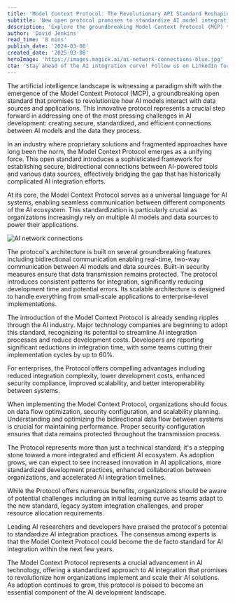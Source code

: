 ```yaml
---
title: 'Model Context Protocol: The Revolutionary API Standard Reshaping AI Integration'
subtitle: 'New open protocol promises to standardize AI model integration'
description: 'Explore the groundbreaking Model Context Protocol (MCP) that revolutionizes AI integration by introducing secure and standardized connections between AI models and data sources. Learn how this open standard is reshaping AI development and implementation.'
author: 'David Jenkins'
read_time: '8 mins'
publish_date: '2024-03-08'
created_date: '2025-03-08'
heroImage: 'https://images.magick.ai/ai-network-connections-blue.jpg'
cta: 'Stay ahead of the AI integration curve! Follow us on LinkedIn for the latest updates on Model Context Protocol implementations and best practices in AI standardization.'
---
```


The artificial intelligence landscape is witnessing a paradigm shift with the emergence of the Model Context Protocol (MCP), a groundbreaking open standard that promises to revolutionize how AI models interact with data sources and applications. This innovative protocol represents a crucial step forward in addressing one of the most pressing challenges in AI development: creating secure, standardized, and efficient connections between AI models and the data they process.

In an industry where proprietary solutions and fragmented approaches have long been the norm, the Model Context Protocol emerges as a unifying force. This open standard introduces a sophisticated framework for establishing secure, bidirectional connections between AI-powered tools and various data sources, effectively bridging the gap that has historically complicated AI integration efforts.

At its core, the Model Context Protocol serves as a universal language for AI systems, enabling seamless communication between different components of the AI ecosystem. This standardization is particularly crucial as organizations increasingly rely on multiple AI models and data sources to power their applications.

![AI network connections](https://images.magick.ai/ai-network-connections-blue.jpg)

The protocol's architecture is built on several groundbreaking features including bidirectional communication enabling real-time, two-way communication between AI models and data sources. Built-in security measures ensure that data transmission remains protected. The protocol introduces consistent patterns for integration, significantly reducing development time and potential errors. Its scalable architecture is designed to handle everything from small-scale applications to enterprise-level implementations.

The introduction of the Model Context Protocol is already sending ripples through the AI industry. Major technology companies are beginning to adopt this standard, recognizing its potential to streamline AI integration processes and reduce development costs. Developers are reporting significant reductions in integration time, with some teams cutting their implementation cycles by up to 60%.

For enterprises, the Protocol offers compelling advantages including reduced integration complexity, lower development costs, enhanced security compliance, improved scalability, and better interoperability between systems.

When implementing the Model Context Protocol, organizations should focus on data flow optimization, security configuration, and scalability planning. Understanding and optimizing the bidirectional data flow between systems is crucial for maintaining performance. Proper security configuration ensures that data remains protected throughout the transmission process.

The Protocol represents more than just a technical standard; it's a stepping stone toward a more integrated and efficient AI ecosystem. As adoption grows, we can expect to see increased innovation in AI applications, more standardized development practices, enhanced collaboration between organizations, and accelerated AI integration timelines.

While the Protocol offers numerous benefits, organizations should be aware of potential challenges including an initial learning curve as teams adapt to the new standard, legacy system integration challenges, and proper resource allocation requirements.

Leading AI researchers and developers have praised the protocol's potential to standardize AI integration practices. The consensus among experts is that the Model Context Protocol could become the de facto standard for AI integration within the next few years.

The Model Context Protocol represents a crucial advancement in AI technology, offering a standardized approach to AI integration that promises to revolutionize how organizations implement and scale their AI solutions. As adoption continues to grow, this protocol is poised to become an essential component of the AI development landscape.